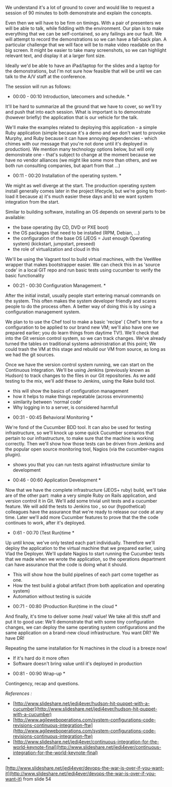 We understand it's a lot of ground to cover and would like to request a session of 90 minutes to both demonstrate and explain the concepts.

Even then we will have to be firm on timings.  With a pair of presenters we will be able to talk, while fiddling with the environment.  Our plan is to make everything that we can be self-contained, so any failings are our fault.  We will attempt to record the demonstrations so we can have a fall-back plan.  A
particular challenge that we will face will be to make video readable on the big screen. It might be easier to take many screenshots, so we can highlight relevant text, and display it at a larger font size.

Ideally we'd be able to have an iPad/laptop for the slides and a laptop for the demonstrations, but I'm not sure how feasible that will be until we can talk to the A/V staff at the conference.

The session will run as follows:

* 00:00 - 00:10 Introduction, latecomers and schedule. *

It'll be hard to summarize all the ground that we have to cover, so we'll try and push that into each session.  What is important is to demonstrate (however briefly) the application that is our vehicle for the talk.  

We'll make the examples related to deploying this application - a simple Ruby application (simple because it's a demo and we don't want to provoke Murphy, and Ruby because it can have annoying dependencies - which chimes with our message that you're not done until it's deployed in production).  We mention many technology options below, but will only demonstrate one - that's subject to change at the moment because we have no vendor alliances (we might like some more than others, and we both run consulting companies, but apart from that ...)

* 00:11 - 00:20 Installation of the operating system. *

We might as well diverge at the start.  The production operating system install generally comes later in the project lifecycle, but we're going to front-load it because a) it's much easier these days and b) we want system integration from the start. 

Similar to building software, installing an OS depends on several parts to be available: 

- the base operating (by CD, DVD or PXE boot)
- the OS packages that need to be installed (RPM, Debian, ...)
- the configuration of the base OS (JEOS = Just enough Operating system) (kickstart, jumpstart, preseed)
- the role of virtualization and cloud in this

We'll be using the Vagrant tool to build virtual machines, with the VeeWee wrapper that makes bootstrapper easier. 
We can check this in as 'source code' in a local GIT repo and run basic tests using cucumber to verify the basic functionality

* 00:21 - 00:30 Configuration Management. *

After the initial install, usually people start entering manual commands on the system. This often makes the system developer friendly and scares people to do the process often. A better way of doing this is by using a configuration management system.

We plan to to use the Chef tool to make a basic 'recipe' ( Chef's term for a configuration to be applied to our brand new VM;  we'll also have one we prepared earlier; you do learn things from daytime TV!).  We'll check that into the Git version control system, so we can track changes.  We've already turned the tables on traditional systems administration at this point; We could trash the VM at this stage and rebuild our VM from source, as long as we had the git sources.

Once we have the version control system running, we can start on the Continuous Integration.  We'll be using Jenkins (previously known as Hudson) to track changes to the files in our Git repositories. As we add testing to the mix, we'll add these to Jenkins, using the Rake build tool.

- this will show the basics of configuration management
- how it helps to make things repeatable (across environments)
- similarity between 'normal code'
- Why logging in to a server, is considered harmfull

* 00:31 - 00:45 Behavioral Monitoring * 

We're fond of the Cucumber BDD tool.  It can also be used for testing infrastructure, so we'll knock up some quick Cucumber scenarios that pertain to our infrastructure, to make sure that the machine is working correctly.  Then we'll show how those tests can be driven from Jenkins and the popular open source monitoring tool, Nagios (via the cucumber-nagios plugin).

- shows you that you can run tests against infrastructure similar to development

* 00:46 - 00:60 Application Development *

Now that we have the complete infrastructure (JEOS+ ruby) build, we'll take are of the other part: make a very simple Ruby on Rails application, and version control it in Git. We'll add some trivial unit tests and a cucumber feature.  We will add the tests to Jenkins too , so our (hypothetical) colleagues have the assurance that we're ready to release our code at any time.  Later we'll add more Cucumber features to prove that the the code continues to work, after it's deployed.

* 0:61 - 00:70  (Test Run)time *

Up until know, we've only tested each part individually. Therefore we'll deploy the application to the virtual machine that we prepared earlier, using Vlad the Deployer.  We'll update Nagios to start running the Cucumber tests that we made when we wrote the application, so the operations department can have assurance that the code is doing what it should. 

- This will show how the build pipelines of each part come together as one.
- How the test build a global artifact (from both application and operating system)
- Automation without testing is suicide

* 00:71 - 00:80 (Production Run)time in the cloud *

And finally, it's time to deliver some /real/ value! We take all this stuff and put it to good use:  We'll demonstrate that with some tiny configuration changes, we can deploy the same operating system configurations and the same application on a brand-new cloud infrastructure.  You want DR?  We have DR!

Repeating the same installation for N machines in the cloud is a breeze now!

- If it's hard do it more often
- Software doesn't bring value until it's deployed in production

* 00:81 - 00:90 Wrap-up *

Contingency, recap and questions.


_References :_

- [http://www.slideshare.net/jedi4ever/hudson-hit-puppet-with-a-cucumber](http://www.slideshare.net/jedi4ever/hudson-hit-puppet-with-a-cucumber)
- [http://www.agileweboperations.com/system-configurations-code-revisions-continuous-integration-ftw](http://www.agileweboperations.com/system-configurations-code-revisions-continuous-integration-ftw)
- [http://www.slideshare.net/jedi4ever/continuous-integration-for-the-world-keynote-final](http://www.slideshare.net/jedi4ever/continuous-integration-for-the-world-keynote-final)
-
[http://www.slideshare.net/jedi4ever/devops-the-war-is-over-if-you-want-it](http://www.slideshare.net/jedi4ever/devops-the-war-is-over-if-you-want-it)
from slide 54